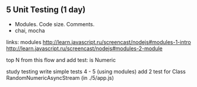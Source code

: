 ## 5 Unit Testing (1 day)
* Modules. Code size. Comments.
* chai, mocha

links:
modules
http://learn.javascript.ru/screencast/nodejs#modules-1-intro
http://learn.javascript.ru/screencast/nodejs#modules-2-module


top N from this flow
and add test: is Numeric


study testing
write simple tests 4 - 5 (using modules)
add 2 test for  Class RandomNumericAsyncStream (in ./5/app.js)
